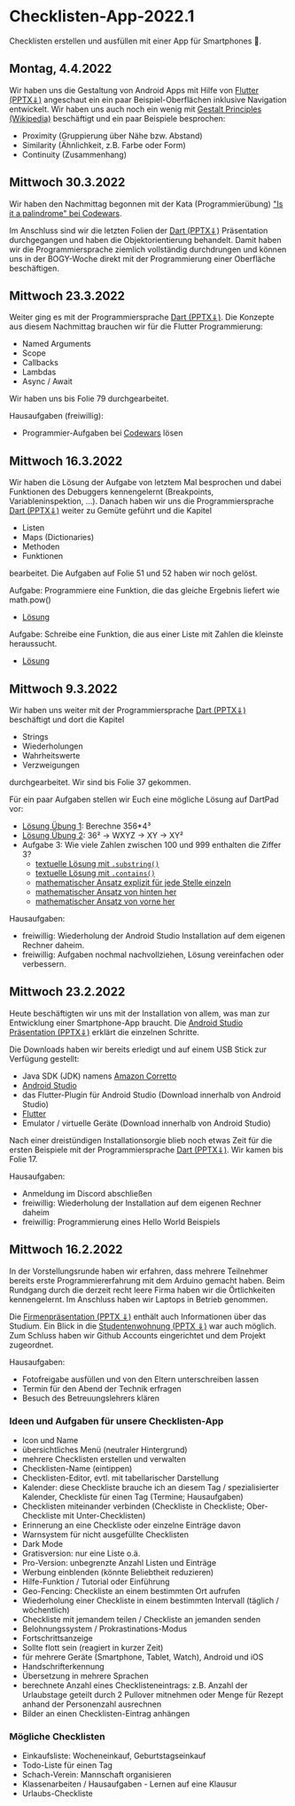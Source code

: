 # Checklisten-App-2022.1
Checklisten erstellen und ausfüllen mit einer App für Smartphones 📱.

## Montag, 4.4.2022

Wir haben uns die Gestaltung von Android Apps mit Hilfe von [Flutter (PPTX⇓)](Flutter.pptx) angeschaut ein ein paar Beispiel-Oberflächen inklusive Navigation entwickelt. Wir haben uns auch noch ein wenig mit [Gestalt Principles (Wikipedia)](https://de.wikipedia.org/wiki/Gestaltpsychologie) beschäftigt und ein paar Beispiele besprochen:

* Proximity (Gruppierung über Nähe bzw. Abstand)
* Similarity (Ähnlichkeit, z.B. Farbe oder Form)
* Continuity (Zusammenhang)

## Mittwoch 30.3.2022

Wir haben den Nachmittag begonnen mit der Kata (Programmierübung) ["Is it a palindrome" bei Codewars](https://www.codewars.com/kata/57a1fd2ce298a731b20006a4).

Im Anschluss sind wir die letzten Folien der [Dart (PPTX⇓)](Dart.pptx) Präsentation durchgegangen und haben die Objektorientierung behandelt. Damit haben wir die Programmiersprache ziemlich vollständig durchdrungen und können uns in der BOGY-Woche direkt mit der Programmierung einer Oberfläche beschäftigen.

## Mittwoch 23.3.2022

Weiter ging es mit der Programmiersprache [Dart (PPTX⇓)](Dart.pptx). Die Konzepte aus diesem Nachmittag brauchen wir für die Flutter Programmierung:

* Named Arguments
* Scope
* Callbacks
* Lambdas
* Async / Await

Wir haben uns bis Folie 79 durchgearbeitet.

Hausaufgaben (freiwillig):

* Programmier-Aufgaben bei [Codewars](https://www.codewars.com) lösen

## Mittwoch 16.3.2022

Wir haben die Lösung der Aufgabe von letztem Mal besprochen und dabei Funktionen des Debuggers kennengelernt (Breakpoints, Variableninspektion, ...). Danach haben wir uns die Programmiersprache [Dart (PPTX⇓)](Dart.pptx) weiter zu Gemüte geführt und die Kapitel 

* Listen
* Maps (Dictionaries)
* Methoden
* Funktionen

bearbeitet. Die Aufgaben auf Folie 51 und 52 haben wir noch gelöst.

Aufgabe: Programmiere eine Funktion, die das gleiche Ergebnis liefert wie math.pow()

* [Lösung](https://dartpad.dev/?id=acf8e4c4c1a098d7fd1fa34011174558)

Aufgabe: Schreibe eine Funktion, die aus einer Liste mit Zahlen die kleinste heraussucht.

* [Lösung](https://dartpad.dev/?id=f031adea08afe8c848cc6cc9a885c9a0)

## Mittwoch 9.3.2022

Wir haben uns weiter mit der Programmiersprache [Dart (PPTX⇓)](Dart.pptx) beschäftigt und dort die Kapitel

* Strings
* Wiederholungen
* Wahrheitswerte
* Verzweigungen

durchgearbeitet. Wir sind bis Folie 37 gekommen.

Für ein paar Aufgaben stellen wir Euch eine mögliche Lösung auf DartPad vor:

- [Lösung Übung 1](https://dartpad.dev/?id=bc2ccef0f3caaa3444577838340cb746&null_safety=true): Berechne 356*4³
- [Lösung Übung 2](https://dartpad.dev/?id=600212c3180ea97c91c25899fe08fe32&null_safety=true): 36² -> WXYZ -> XY -> XY²
- Aufgabe 3: Wie viele Zahlen zwischen 100 und 999 enthalten die Ziffer 3?
  - [textuelle Lösung mit `.substring()`](https://dartpad.dev/?id=e7cf8b4b3136d8e34531d672d342a65d&null_safety=true)
  - [textuelle Lösung mit `.contains()`](https://dartpad.dev/?id=275d13381ca893879be2b6f6b82559e2&null_safety=true)
  - [mathematischer Ansatz explizit für jede Stelle einzeln](https://dartpad.dev/?id=e3d80e324549714017110f64f301fcef&null_safety=true)
  - [mathematischer Ansatz von hinten her](https://dartpad.dev/?id=f2be1413b7d7b839a8ce1e1df04ea7dd&null_safety=true)
  - [mathematischer Ansatz von vorne her](https://dartpad.dev/?id=79ece0ba0264cb39c437984a0b63202b&null_safety=true)

Hausaufgaben:

* freiwillig: Wiederholung der Android Studio Installation auf dem eigenen Rechner daheim.
* freiwillig: Aufgaben nochmal nachvollziehen, Lösung vereinfachen oder verbessern.

## Mittwoch 23.2.2022

Heute beschäftigten wir uns mit der Installation von allem, was man zur Entwicklung einer Smartphone-App braucht. Die [Android Studio Präsentation (PPTX⇓)](AndroidStudio.pptx) erklärt die einzelnen Schritte.

Die Downloads haben wir bereits erledigt und auf einem USB Stick zur Verfügung gestellt:

* Java SDK (JDK) namens [Amazon Corretto](https://aws.amazon.com/de/corretto/)
* [Android Studio](https://developer.android.com/studio)
* das Flutter-Plugin für Android Studio (Download innerhalb von Android Studio)
* [Flutter](https://docs.flutter.dev/get-started/install/windows)
* Emulator / virtuelle Geräte (Download innerhalb von Android Studio)

Nach einer dreistündigen Installationsorgie blieb noch etwas Zeit für die ersten Beispiele mit der Programmiersprache [Dart (PPTX⇓)](Dart.pptx). Wir kamen bis Folie 17.

Hausaufgaben:

* Anmeldung im Discord abschließen
* freiwillig: Wiederholung der Installation auf dem eigenen Rechner daheim
* freiwillig: Programmierung eines Hello World Beispiels

## Mittwoch 16.2.2022

In der Vorstellungsrunde haben wir erfahren, dass mehrere Teilnehmer bereits erste Programmiererfahrung mit dem Arduino gemacht haben. Beim Rundgang durch die derzeit recht leere Firma haben wir die Örtlichkeiten kennengelernt. Im Anschluss haben wir Laptops in Betrieb genommen. 

Die [Firmenpräsentation (PPTX ⇓)](Firmenpräsentation.pptx) enthält auch Informationen über das Studium. Ein Blick in die [Studentenwohnung (PPTX ⇓)](Studentenwohnung.pptx) war auch möglich. Zum Schluss haben wir Github Accounts eingerichtet und dem Projekt zugeordnet.

Hausaufgaben:

* Fotofreigabe ausfüllen und von den Eltern unterschreiben lassen
* Termin für den Abend der Technik erfragen
* Besuch des Betreuungslehrers klären

### Ideen und Aufgaben für unsere Checklisten-App

* Icon und Name
* übersichtliches Menü (neutraler Hintergrund)
* mehrere Checklisten erstellen und verwalten
* Checklisten-Name (eintippen)
* Checklisten-Editor, evtl. mit tabellarischer Darstellung
* Kalender: diese Checkliste brauche ich an diesem Tag / spezialisierter Kalender, Checkliste für einen Tag (Termine; Hausaufgaben)
* Checklisten miteinander verbinden (Checkliste in Checkliste; Ober-Checkliste mit Unter-Checklisten)
* Erinnerung an eine Checkliste oder einzelne Einträge davon
* Warnsystem für nicht ausgefüllte Checklisten
* Dark Mode
* Gratisversion: nur eine Liste o.ä.
* Pro-Version: unbegrenzte Anzahl Listen und  Einträge
* Werbung einblenden (könnte Beliebtheit reduzieren)
* Hilfe-Funktion / Tutorial oder Einführung
* Geo-Fencing: Checkliste an einem bestimmten Ort aufrufen
* Wiederholung einer Checkliste in einem bestimmten Intervall (täglich / wöchentlich)
* Checkliste mit jemandem teilen / Checkliste an jemanden senden
* Belohnungssystem / Prokrastinations-Modus
* Fortschrittsanzeige 
* Sollte flott sein (reagiert in kurzer Zeit)
* für mehrere Geräte (Smartphone, Tablet, Watch), Android und iOS
* Handschrifterkennung
* Übersetzung in mehrere Sprachen
* berechnete Anzahl eines Checklisteneintrags: z.B. Anzahl der Urlaubstage geteilt durch 2 Pullover mitnehmen oder Menge für Rezept anhand der Personenzahl ausrechnen
* Bilder an einen Checklisten-Eintrag anhängen

### Mögliche Checklisten

* Einkaufsliste: Wocheneinkauf, Geburtstagseinkauf
* Todo-Liste für einen Tag
* Schach-Verein: Mannschaft organisieren
* Klassenarbeiten / Hausaufgaben - Lernen auf eine Klausur
* Urlaubs-Checkliste



